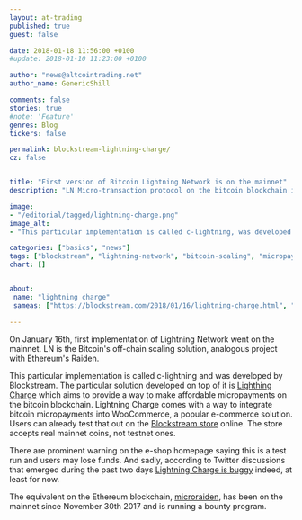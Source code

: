 ```yaml
---
layout: at-trading
published: true
guest: false

date: 2018-01-18 11:56:00 +0100
#update: 2018-01-10 11:23:00 +0100

author: "news@altcointrading.net"
author_name: GenericShill

comments: false
stories: true
#note: 'Feature'
genres: Blog
tickers: false

permalink: blockstream-lightning-charge/
cz: false


title: "First version of Bitcoin Lightning Network is on the mainnet"
description: "LN Micro-transaction protocol on the bitcoin blockchain is currently powering the Blockstream e-shop, and is buggy."

image:
- "/editorial/tagged/lightning-charge.png"
image_alt:
- "This particular implementation is called c-lightning, was developed by Blockstream."

categories: ["basics", "news"]
tags: ["blockstream", "lightning-network", "bitcoin-scaling", "micropayments", "ln"]
chart: []


about:
 name: "lightning charge"
 sameas: ["https://blockstream.com/2018/01/16/lightning-charge.html", "https://lightning.network/"]

---
```


On January 16th, first implementation of Lightning Network went on the mainnet. LN is the Bitcoin's off-chain scaling solution, analogous project with Ethereum's Raiden.

This particular implementation is called c-lightning and was developed by Blockstream. The particular solution developed on top of it is [Lighthing Charge](https://github.com/ElementsProject/lightning-charge) which aims to provide a way to make affordable micropayments on the bitcoin blockchain. Lightning Charge comes with a way to integrate bitcoin micropayments into WooCommerce, a popular e-commerce solution. Users can already test that out on the [Blockstream store](https://store.blockstream.com/) online. The store accepts real mainnet coins, not testnet ones.

There are prominent warning on the e-shop homepage saying this is a test run and users may lose funds. And sadly, according to Twitter discussions that emerged during the past two days [Lightning Charge is buggy](https://twitter.com/TraceMayer/status/953430172019101696) indeed, at least for now.

The equivalent on the Ethereum blockchain, [microraiden](https://raiden.network/micro.html), has been on the mainnet since November 30th 2017 and is running a bounty program.
